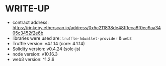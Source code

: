 # WRITE-UP
- contract address: https://rinkeby.etherscan.io/address/0x5c211838de48fffeca8f0ec9aa3405c3452f2e6b
- libraries were used are: `truffle-hdwallet-provider` & `web3`
- Truffle version: v4.1.14 (core: 4.1.14)
- Solidity version: v0.4.24 (solc-js)
- node version: v10.16.3
- web3 version: ^1.2.6